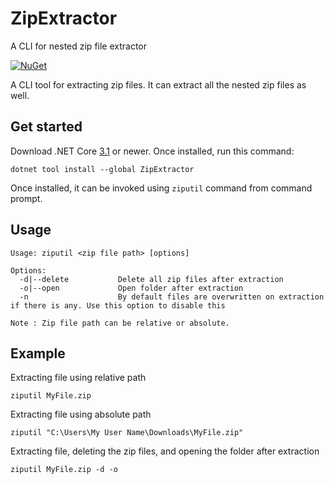 # ZipExtractor
A CLI for nested zip file extractor

[![NuGet][main-nuget-badge]][main-nuget]

[main-nuget]: https://www.nuget.org/packages/ZipExtractor/
[main-nuget-badge]: https://img.shields.io/nuget/v/ZipExtractor.svg?style=flat-square&label=nuget

A CLI tool for extracting zip files. It can extract all the nested zip files as well.

## Get started

Download .NET Core [3.1](https://get.dot.net) or newer.
Once installed, run this command:

```
dotnet tool install --global ZipExtractor
```

Once installed, it can be invoked using ```ziputil``` command from command prompt.


## Usage

```
Usage: ziputil <zip file path> [options]

Options:
  -d|--delete           Delete all zip files after extraction
  -o|--open             Open folder after extraction
  -n                    By default files are overwritten on extraction if there is any. Use this option to disable this

Note : Zip file path can be relative or absolute.
```

## Example
Extracting file using relative path

```ziputil MyFile.zip```

Extracting file using absolute path

```ziputil "C:\Users\My User Name\Downloads\MyFile.zip"```

Extracting file, deleting the zip files, and opening the folder after extraction

```ziputil MyFile.zip -d -o```
